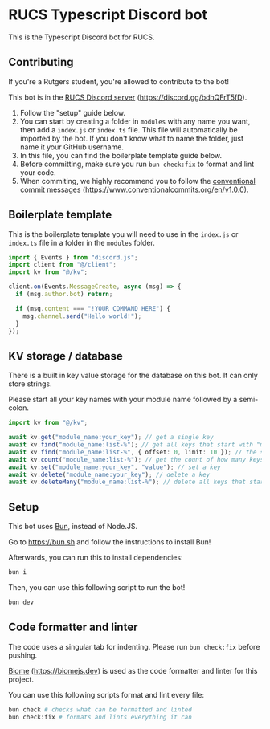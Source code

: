 # RUCS Typescript Discord bot

This is the Typescript Discord bot for RUCS.

## Contributing

If you're a Rutgers student, you're allowed to contribute to the bot!

This bot is in the [RUCS Discord server](https://discord.gg/bdhQFrT5fD) (<https://discord.gg/bdhQFrT5fD>).

1. Follow the "setup" guide below.
2. You can start by creating a folder in `modules` with any name you want, then add a `index.js` or `index.ts` file. This file will automatically be imported by the bot. If you don't know what to name the folder, just name it your GitHub username.
3. In this file, you can find the boilerplate template guide below.
4. Before committing, make sure you run `bun check:fix` to format and lint your code.
5. When commiting, we highly recommend you to follow the [conventional commit messages](https://www.conventionalcommits.org/en/v1.0.0/) (<https://www.conventionalcommits.org/en/v1.0.0>).

## Boilerplate template

This is the boilerplate template you will need to use in the `index.js` or `index.ts` file in a folder in the `modules` folder.

```ts
import { Events } from "discord.js";
import client from "@/client";
import kv from "@/kv";

client.on(Events.MessageCreate, async (msg) => {
  if (msg.author.bot) return;

  if (msg.content === "!YOUR_COMMAND_HERE") {
    msg.channel.send("Hello world!");
  }
});
```

## KV storage / database

There is a built in key value storage for the database on this bot. It can only store strings.

Please start all your key names with your module name followed by a semi-colon.

```ts
import kv from "@/kv";

await kv.get("module_name:your_key"); // get a single key
await kv.find("module_name:list-%"); // get all keys that start with "module_name:list-"
await kv.find("module_name:list-%", { offset: 0, limit: 10 }); // the same function above with pagination support
await kv.count("module_name:list-%"); // get the count of how many keys start with "module_name:list-"
await kv.set("module_name:your_key", "value"); // set a key
await kv.delete("module_name:your_key"); // delete a key
await kv.deleteMany("module_name:list-%"); // delete all keys that start with "module_name:list-"
```

## Setup

This bot uses [Bun](https://bun.sh), instead of Node.JS.

Go to <https://bun.sh> and follow the instructions to install Bun!

Afterwards, you can run this to install dependencies:

```bash
bun i
```

Then, you can use this following script to run the bot!

```bash
bun dev
```

## Code formatter and linter

The code uses a singular tab for indenting. Please run `bun check:fix` before pushing.

[Biome](https://biomejs.dev/) (<https://biomejs.dev>) is used as the code formatter and linter for this project.

You can use this following scripts format and lint every file:

```bash
bun check # checks what can be formatted and linted
bun check:fix # formats and lints everything it can
```
